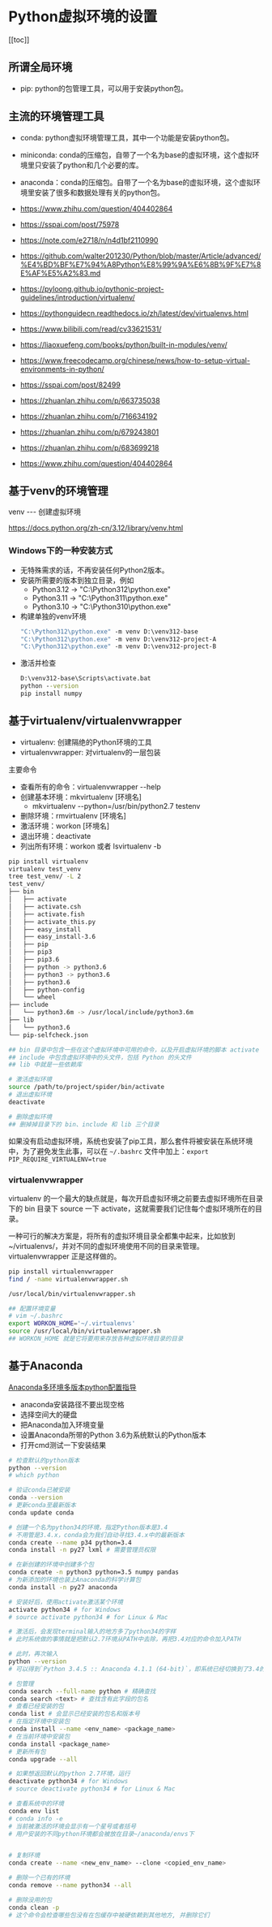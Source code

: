 # Python虚拟环境的设置

[[toc]]

## 所谓全局环境

- pip: python的包管理工具，可以用于安装python包。
  
## 主流的环境管理工具

- conda: python虚拟环境管理工具，其中一个功能是安装python包。
- miniconda: conda的压缩包，自带了一个名为base的虚拟环境，这个虚拟环境里只安装了python和几个必要的库。
- anaconda：conda的压缩包。自带了一个名为base的虚拟环境，这个虚拟环境里安装了很多和数据处理有关的python包。


- https://www.zhihu.com/question/404402864
- https://sspai.com/post/75978
- https://note.com/e2718/n/n4d1bf2110990
- https://github.com/walter201230/Python/blob/master/Article/advanced/%E4%BD%BF%E7%94%A8Python%E8%99%9A%E6%8B%9F%E7%8E%AF%E5%A2%83.md
- https://pyloong.github.io/pythonic-project-guidelines/introduction/virtualenv/
- https://pythonguidecn.readthedocs.io/zh/latest/dev/virtualenvs.html
- https://www.bilibili.com/read/cv33621531/
- https://liaoxuefeng.com/books/python/built-in-modules/venv/
- https://www.freecodecamp.org/chinese/news/how-to-setup-virtual-environments-in-python/
- https://sspai.com/post/82499
- https://zhuanlan.zhihu.com/p/663735038
- https://zhuanlan.zhihu.com/p/716634192
- https://zhuanlan.zhihu.com/p/679243801
- https://zhuanlan.zhihu.com/p/683699218
- https://www.zhihu.com/question/404402864

## 基于venv的环境管理

venv --- 创建虚拟环境

https://docs.python.org/zh-cn/3.12/library/venv.html

### Windows下的一种安装方式

- 无特殊需求的话，不再安装任何Python2版本。
- 安装所需要的版本到独立目录，例如
  - Python3.12 -> "C:\Python312\python.exe"
  - Python3.11 -> "C:\Python311\python.exe"
  - Python3.10 -> "C:\Python310\python.exe"
- 构建单独的venv环境
  ```cmd
  "C:\Python312\python.exe" -m venv D:\venv312-base
  "C:\Python312\python.exe" -m venv D:\venv312-project-A
  "C:\Python312\python.exe" -m venv D:\venv312-project-B
  ```
- 激活并检查
  ```cmd
  D:\venv312-base\Scripts\activate.bat
  python --version
  pip install numpy
  ```
## 基于virtualenv/virtualenvwrapper

- virtualenv: 创建隔绝的Python环境的工具
- virtualenvwrapper: 对virtualenv的一层包装

主要命令
- 查看所有的命令：virtualenvwrapper --help
- 创建基本环境：mkvirtualenv [环境名]
  - mkvirtualenv --python=/usr/bin/python2.7 testenv
- 删除环境：rmvirtualenv [环境名]
- 激活环境：workon [环境名]
- 退出环境：deactivate
- 列出所有环境：workon 或者 lsvirtualenv -b


```bash
pip install virtualenv
virtualenv test_venv
tree test_venv/ -L 2
test_venv/
├── bin
│   ├── activate
│   ├── activate.csh
│   ├── activate.fish
│   ├── activate_this.py
│   ├── easy_install
│   ├── easy_install-3.6
│   ├── pip
│   ├── pip3
│   ├── pip3.6
│   ├── python -> python3.6
│   ├── python3 -> python3.6
│   ├── python3.6
│   ├── python-config
│   └── wheel
├── include
│   └── python3.6m -> /usr/local/include/python3.6m
├── lib
│   └── python3.6
└── pip-selfcheck.json

## bin 目录中包含一些在这个虚拟环境中可用的命令，以及开启虚拟环境的脚本 activate
## include 中包含虚拟环境中的头文件，包括 Python 的头文件
## lib 中就是一些依赖库

# 激活虚拟环境
source /path/to/project/spider/bin/activate
# 退出虚拟环境
deactivate

# 删除虚拟环境
## 删掉掉目录下的 bin、include 和 lib 三个目录
```

如果没有启动虚拟环境，系统也安装了pip工具，那么套件将被安装在系统环境中，为了避免发生此事，可以在 `~/.bashrc` 文件中加上：`export PIP_REQUIRE_VIRTUALENV=true`

### virtualenvwrapper

virtualenv 的一个最大的缺点就是，每次开启虚拟环境之前要去虚拟环境所在目录下的 bin 目录下 source 一下 activate，这就需要我们记住每个虚拟环境所在的目录。

一种可行的解决方案是，将所有的虚拟环境目录全都集中起来，比如放到 ~/virtualenvs/，并对不同的虚拟环境使用不同的目录来管理。virtualenvwrapper 正是这样做的。

```bash
pip install virtualenvwrapper
find / -name virtualenvwrapper.sh

/usr/local/bin/virtualenvwrapper.sh

## 配置环境变量
# vim ~/.bashrc
export WORKON_HOME='~/.virtualenvs'
source /usr/local/bin/virtualenvwrapper.sh
## WORKON_HOME 就是它将要用来存放各种虚拟环境目录的目录

```
  
## 基于Anaconda

[Anaconda多环境多版本python配置指导](https://www.jianshu.com/p/d2e15200ee9b0)
- anaconda安装路径不要出现空格
- 选择空间大的硬盘
- 把Anaconda加入环境变量
- 设置Anaconda所带的Python 3.6为系统默认的Python版本
- 打开cmd测试一下安装结果

```bash
# 检查默认的python版本
python --version
# which python

# 验证conda已被安装
conda --version
# 更新conda至最新版本
conda update conda

# 创建一个名为python34的环境，指定Python版本是3.4
# 不用管是3.4.x，conda会为我们自动寻找3.4.x中的最新版本
conda create --name p34 python=3.4
conda install -n py27 lxml # 需要管理员权限

# 在新创建的环境中创建多个包
conda create -n python3 python=3.5 numpy pandas
# 为新添加的环境也装上Anaconda的科学计算包
conda install -n py27 anaconda

# 安装好后，使用activate激活某个环境
activate python34 # for Windows
# source activate python34 # for Linux & Mac

# 激活后，会发现terminal输入的地方多了python34的字样
# 此时系统做的事情就是把默认2.7环境从PATH中去除，再把3.4对应的命令加入PATH

# 此时，再次输入
python --version
# 可以得到`Python 3.4.5 :: Anaconda 4.1.1 (64-bit)`，即系统已经切换到了3.4的环境

# 包管理
conda search --full-name python # 精确查找
conda search <text> # 查找含有此字段的包名
# 查看已经安装的包
conda list # 会显示已经安装的包名和版本号
# 在指定环境中安装包
conda install --name <env_name> <package_name>
# 在当前环境中安装包
conda install <package_name>
# 更新所有包
conda upgrade --all

# 如果想返回默认的python 2.7环境，运行
deactivate python34 # for Windows
# source deactivate python34 # for Linux & Mac

# 查看系统中的环境
conda env list
# conda info -e
# 当前被激活的环境会显示有一个星号或者括号
# 用户安装的不同python环境都会被放在目录~/anaconda/envs下


# 复制环境
conda create --name <new_env_name> --clone <copied_env_name>

# 删除一个已有的环境
conda remove --name python34 --all

# 删除没用的包
conda clean -p
# 这个命令会检查哪些包没有在包缓存中被硬依赖到其他地方, 并删除它们
```
